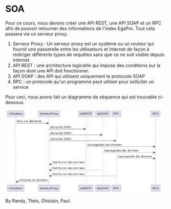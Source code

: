 # SOA

Pour ce cours, nous devons créer une API REST, une API SOAP et un RPC afin de pouvoir retourner des informations de l'index EgaPro. Tout cela passera via un serveur proxy.

1. Serveur Proxy : Un serveur proxy est un système ou un routeur qui fournit une passerelle entre les utilisateurs et Internet de façon à rediriger différents types de requêtes sans que ce ne soit visible depuis internet.
2. API REST : une architecture logicielle qui impose des conditions sur la façon dont une API doit fonctionner.
3. API SOAP : des API qui utilisent uniquement le protocole SOAP
4. RPC : un protocole qu'un programme peut utiliser pour solliciter un service

Pour ceci, nous avons fait un diagramme de séquence qui est trouvable ci-dessous.

![Texte alternatif](IMG/Schema.png "Schéma Séquance")

By Randy, Théo, Ghislain, Paul.
